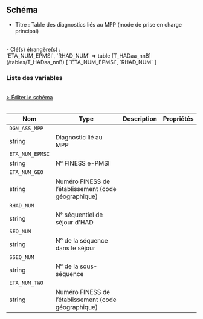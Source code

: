 ## Schéma

- Titre : Table des diagnostics liés au MPP (mode de prise en charge principal)
<br />
- Clé(s) étrangère(s) : <br />
`ETA_NUM_EPMSI`, `RHAD_NUM` => table [T_HADaa_nnB](/tables/T_HADaa_nnB) [ `ETA_NUM_EPMSI`, `RHAD_NUM` ]<br />

### Liste des variables
<br />
<div>
    <a href="https://gitlab.com/healthdatahub/schema-snds/edit/master/schemas/PMSI/PMSI%20HAD/T_HADaa_nnDMPP.json"  
    arget="_blank" rel="noopener noreferrer">> Éditer le schéma</a>
    <OutboundLink />
</div>
<br />

Nom|Type|Description|Propriétés
-|-|-|-
`DGN_ASS_MPP`|
string|Diagnostic lié au MPP||
`ETA_NUM_EPMSI`|
string|N° FINESS e-PMSI||
`ETA_NUM_GEO`|
string|Numéro FINESS de l’établissement (code géographique)||
`RHAD_NUM`|
string|N° séquentiel de séjour d&#x27;HAD||
`SEQ_NUM`|
string|N° de la séquence dans le séjour||
`SSEQ_NUM`|
string|N° de la sous-séquence||
`ETA_NUM_TWO`|
string|Numéro FINESS de l’établissement (code géographique)||

